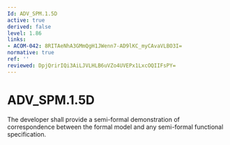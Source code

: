 ```yaml
---
Id: ADV_SPM.1.5D
active: true
derived: false
level: 1.86
links:
- ACOM-042: 8RITAeNhA3GMmQgH1JWenn7-AD9lKC_myCAvaVLBO3I=
normative: true
ref: ''
reviewed: DpjQrirIQi3AiLJVLHLB6uVZo4UVEPx1LxcOQIIFsPY=
---
```


# ADV_SPM.1.5D

The developer shall provide a semi-formal demonstration of correspondence between the formal model and any semi-formal functional specification.